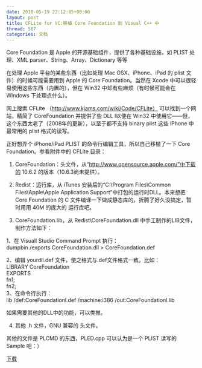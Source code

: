 ```yaml
---
date: 2010-05-19 22:12:05+00:00
layout: post
title: CFLite for VC:移植 Core Foundation 到 Visual C++ 中
thread: 507
categories: 文档
---
```


Core Foundation 是 Apple 的开源基础组件，提供了各种基础设施，如 PLIST 处理、XML parser、String、Array、Dictionary 等等  
  
在处理 Apple 平台的某些东西（比如处理 Mac OSX、iPhone、iPad 的 plist 文件）的时候可能需要用到 Apple 的 Core Foundation。当然在 Xcode 中可以很轻易使用这些东西（内置的），但在 Win32 中却有些麻烦（有时候可能会在 Windows 下处理点什么）。  
  
网上搜索 CFLite （http://www.kjams.com/wiki/Code/CFLite） 可以找到一个网站，精简了 CoreFoundation 并提供了些 DLL l以便在 Win32 中使用它——但，这个东西太老了（2008年的更新），以至于都不支持 binary plist 这些 iPhone 中最常用的 plist 格式的读写。  
  
正好想弄个 iPhone/iPad  PLIST 的命令行编辑工具，所以自己移植了一下 Core Foundation。<!-- more -->参看附件中的 CFLite 目录：  
  
1. CoreFoundation：头文件，从“http://www.opensource.apple.com/”中下载的 10.6.2 的版本（10.6.3尚未提供）。  
  
2. Redist：运行库，从 iTunes 安装后的“C:\Program Files\Common Files\Apple\Apple Application Support”中打包的运行时DLL。本来想把 Core Foundation 的 C 文件编译一下做成静态库的，折腾了好久没搞定，暂时用用 40M 的庞大的 运行库吧。  
  
3. CoreFoundation.lib，从 Redist\CoreFoundation.dll 中手工制作的LIB文件，制作方法如下：  
  


  
 1、在 Visuall Studio Command Prompt 执行：     
 dumpbin   /exports   CoreFoundation.dll   >   CoreFoundation.def     
     
 2、编辑   yourdll.def   文件，使之格式与.def文件格式一致。比如：     
 LIBRARY CoreFoundation    
 EXPORTS  
               fn1;     
               fn2;     
 3、在命令行执行：     
 lib   /def:CoreFoundationl.def   /machine:i386   /out:CoreFoundationl.lib  


  
  
如果需要其他的DLL中的功能，可以类推。  
  
4. 其他 .h 文件，GNU 兼容的 头文件。  
  
其他的文件是 PLCMD 的东西，PLED.cpp 可以认为是一个 PLIST 读写的 Sample 吧：）  
  
[下载](/assets/CFLite.zip)  

